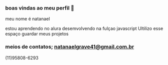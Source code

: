 ### boas vindas ao meu perfil 👋

meu nome é natanael

estou aprendendo no alura
desemvolvendo na fulçao javascript
Ultilizo esse espaço guardar meus projetos

### meios de contatos; natanaelgrave41@gmail.com.br
(11)95808-6293
